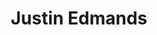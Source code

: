 ---
title: "Justin Edmands"
presenter_id: justin_edmands
permalink: /member_full_presentations/justin_edmands
layout: member_all_presentations
---